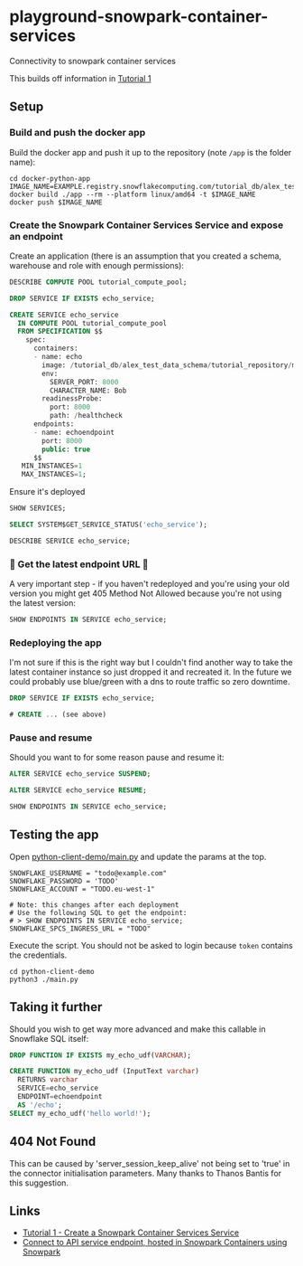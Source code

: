# playground-snowpark-container-services

Connectivity to snowpark container services

This builds off information in [Tutorial 1][1]

## Setup

### Build and push the docker app

Build the docker app and push it up to the repository (note `/app` is the folder name):

```
cd docker-python-app
IMAGE_NAME=EXAMPLE.registry.snowflakecomputing.com/tutorial_db/alex_test_data_schema/tutorial_repository/my_echo_service:latest
docker build ./app --rm --platform linux/amd64 -t $IMAGE_NAME
docker push $IMAGE_NAME
```

### Create the Snowpark Container Services Service and expose an endpoint

Create an application (there is an assumption that you created a schema, warehouse and role with enough permissions):

```sql
DESCRIBE COMPUTE POOL tutorial_compute_pool;

DROP SERVICE IF EXISTS echo_service;

CREATE SERVICE echo_service
  IN COMPUTE POOL tutorial_compute_pool
  FROM SPECIFICATION $$
    spec:
      containers:
      - name: echo
        image: /tutorial_db/alex_test_data_schema/tutorial_repository/my_echo_service
        env:
          SERVER_PORT: 8000
          CHARACTER_NAME: Bob
        readinessProbe:
          port: 8000
          path: /healthcheck
      endpoints:
      - name: echoendpoint
        port: 8000
        public: true
      $$
   MIN_INSTANCES=1
   MAX_INSTANCES=1;
```

Ensure it's deployed

```sql
SHOW SERVICES;

SELECT SYSTEM$GET_SERVICE_STATUS('echo_service');

DESCRIBE SERVICE echo_service;
```

### 🚨 Get the latest endpoint URL 🚨

A very important step - if you haven't redeployed and you're using your old version you might get 405 Method Not Allowed because you're not using the latest version:

```sql
SHOW ENDPOINTS IN SERVICE echo_service;
```

### Redeploying the app

I'm not sure if this is the right way but I couldn't find another way to take the latest container instance so just dropped it and recreated it. In the future we could probably use blue/green with a dns to route traffic so zero downtime.

```sql
DROP SERVICE IF EXISTS echo_service;

# CREATE ... (see above)
```

### Pause and resume

Should you want to for some reason pause and resume it:

```sql
ALTER SERVICE echo_service SUSPEND;

ALTER SERVICE echo_service RESUME;

SHOW ENDPOINTS IN SERVICE echo_service;
```

## Testing the app

Open [python-client-demo/main.py](python-client-demo/main.py) and update the params at the top.

```
SNOWFLAKE_USERNAME = "todo@example.com"
SNOWFLAKE_PASSWORD = 'TODO'
SNOWFLAKE_ACCOUNT = "TODO.eu-west-1"

# Note: this changes after each deployment
# Use the following SQL to get the endpoint:
# > SHOW ENDPOINTS IN SERVICE echo_service;
SNOWFLAKE_SPCS_INGRESS_URL = "TODO"
```

Execute the script. You should not be asked to login because `token` contains the credentials.

```
cd python-client-demo
python3 ./main.py
```

## Taking it further

Should you wish to get way more advanced and make this callable in Snowflake SQL itself:

```sql
DROP FUNCTION IF EXISTS my_echo_udf(VARCHAR);

CREATE FUNCTION my_echo_udf (InputText varchar)
  RETURNS varchar
  SERVICE=echo_service
  ENDPOINT=echoendpoint
  AS '/echo';
SELECT my_echo_udf('hello world!');
```

## 404 Not Found

This can be caused by 'server_session_keep_alive' not being set to 'true' in the connector initialisation parameters. Many thanks to Thanos Bantis for this suggestion.

## Links

- [Tutorial 1 - Create a Snowpark Container Services Service][1]
- [Connect to API service endpoint, hosted in Snowpark Containers using Snowpark][2]

[1]: https://docs.snowflake.com/en/developer-guide/snowpark-container-services/tutorials/tutorial-1
[2]: https://gist.github.com/sfc-gh-vsekar/4d61024cbd9ad8c7d746bc46d55a6090

